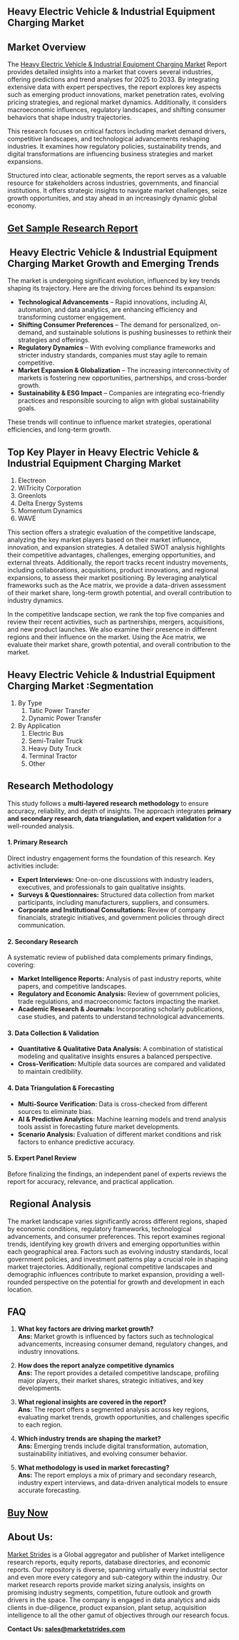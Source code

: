 <h2>Heavy Electric Vehicle &amp; Industrial Equipment Charging Market</h2>
<h2>Market Overview</h2>
<p>The&nbsp;<a href="https://marketstrides.com/report/heavy-electric-vehicle-and-industrial-equipment-charging-market">Heavy Electric Vehicle &amp; Industrial Equipment Charging Market</a>&nbsp;Report provides detailed insights into a market that covers several industries, offering predictions and trend analyses for 2025 to 2033. By integrating extensive data with expert perspectives, the report explores key aspects such as emerging product innovations, market penetration rates, evolving pricing strategies, and regional market dynamics. Additionally, it considers macroeconomic influences, regulatory landscapes, and shifting consumer behaviors that shape industry trajectories.</p>
<p>This research focuses on critical factors including market demand drivers, competitive landscapes, and technological advancements reshaping industries. It examines how regulatory policies, sustainability trends, and digital transformations are influencing business strategies and market expansions.</p>
<p>Structured into clear, actionable segments, the report serves as a valuable resource for stakeholders across industries, governments, and financial institutions. It offers strategic insights to navigate market challenges, seize growth opportunities, and stay ahead in an increasingly dynamic global economy.</p>
<h2><a href="https://marketstrides.com/request-sample/heavy-electric-vehicle-and-industrial-equipment-charging-market">Get Sample Research Report</a></h2>
<h2>&nbsp;Heavy Electric Vehicle &amp; Industrial Equipment Charging Market Growth and Emerging Trends</h2>
<p>The market is undergoing significant evolution, influenced by key trends shaping its trajectory. Here are the driving forces behind its expansion:</p>
<ul>
<li><strong>Technological Advancements</strong> &ndash; Rapid innovations, including AI, automation, and data analytics, are enhancing efficiency and transforming customer engagement.</li>
<li><strong>Shifting Consumer Preferences</strong> &ndash; The demand for personalized, on-demand, and sustainable solutions is pushing businesses to rethink their strategies and offerings.</li>
<li><strong>Regulatory Dynamics</strong> &ndash; With evolving compliance frameworks and stricter industry standards, companies must stay agile to remain competitive.</li>
<li><strong>Market Expansion &amp; Globalization</strong> &ndash; The increasing interconnectivity of markets is fostering new opportunities, partnerships, and cross-border growth.</li>
<li><strong>Sustainability &amp; ESG Impact</strong> &ndash; Companies are integrating eco-friendly practices and responsible sourcing to align with global sustainability goals.</li>
</ul>
<p>These trends will continue to influence market strategies, operational efficiencies, and long-term growth.</p>
<h2>Top Key Player in Heavy Electric Vehicle &amp; Industrial Equipment Charging Market</h2>
<ol>
<li>Electreon</li>
<li>WiTricity Corporation</li>
<li>Greenlots</li>
<li>Delta Energy Systems</li>
<li>Momentum Dynamics</li>
<li>WAVE</li>
</ol>
<p>This section offers a strategic evaluation of the competitive landscape, analyzing the key market players based on their market influence, innovation, and expansion strategies. A detailed SWOT analysis highlights their competitive advantages, challenges, emerging opportunities, and external threats. Additionally, the report tracks recent industry movements, including collaborations, acquisitions, product innovations, and regional expansions, to assess their market positioning. By leveraging analytical frameworks such as the Ace matrix, we provide a data-driven assessment of their market share, long-term growth potential, and overall contribution to industry dynamics.</p>
<p>In the competitive landscape section, we rank the top five companies and review their recent activities, such as partnerships, mergers, acquisitions, and new product launches. We also examine their presence in different regions and their influence on the market. Using the Ace matrix, we evaluate their market share, growth potential, and overall contribution to the market.</p>
<h2>Heavy Electric Vehicle &amp; Industrial Equipment Charging Market :Segmentation</h2>
<ol>
<li>By Type
<ol>
<li>Tatic Power Transfer</li>
<li>Dynamic Power Transfer</li>
</ol>
</li>
<li>By Application
<ol>
<li>Electric Bus</li>
<li>Semi-Trailer Truck</li>
<li>Heavy Duty Truck</li>
<li>Terminal Tractor</li>
<li>Other</li>
</ol>
</li>
</ol>
<h2>Research Methodology</h2>
<p>This study follows a&nbsp;<strong>multi-layered research methodology</strong>&nbsp;to ensure accuracy, reliability, and depth of insights. The approach integrates&nbsp;<strong>primary and secondary research, data triangulation, and expert validation</strong>&nbsp;for a well-rounded analysis.</p>
<h4><strong>1. Primary Research</strong></h4>
<p>Direct industry engagement forms the foundation of this research. Key activities include:</p>
<ul>
<li><strong>Expert Interviews:</strong>&nbsp;One-on-one discussions with industry leaders, executives, and professionals to gain qualitative insights.</li>
<li><strong>Surveys &amp; Questionnaires:</strong>&nbsp;Structured data collection from market participants, including manufacturers, suppliers, and consumers.</li>
<li><strong>Corporate and Institutional Consultations:</strong>&nbsp;Review of company financials, strategic initiatives, and government policies through direct communication.</li>
</ul>
<h4><strong>2. Secondary Research</strong></h4>
<p>A systematic review of published data complements primary findings, covering:</p>
<ul>
<li><strong>Market Intelligence Reports:</strong>&nbsp;Analysis of past industry reports, white papers, and competitive landscapes.</li>
<li><strong>Regulatory and Economic Analysis:</strong>&nbsp;Review of government policies, trade regulations, and macroeconomic factors impacting the market.</li>
<li><strong>Academic Research &amp; Journals:</strong>&nbsp;Incorporating scholarly publications, case studies, and patents to understand technological advancements.</li>
</ul>
<h4><strong>3. Data Collection &amp; Validation</strong></h4>
<ul>
<li><strong>Quantitative &amp; Qualitative Data Analysis:</strong>&nbsp;A combination of statistical modeling and qualitative insights ensures a balanced perspective.</li>
<li><strong>Cross-Verification:</strong>&nbsp;Multiple data sources are compared and validated to maintain credibility.</li>
</ul>
<h4><strong>4. Data Triangulation &amp; Forecasting</strong></h4>
<ul>
<li><strong>Multi-Source Verification:</strong>&nbsp;Data is cross-checked from different sources to eliminate bias.</li>
<li><strong>AI &amp; Predictive Analytics:</strong>&nbsp;Machine learning models and trend analysis tools assist in forecasting future market developments.</li>
<li><strong>Scenario Analysis:</strong>&nbsp;Evaluation of different market conditions and risk factors to enhance predictive accuracy.</li>
</ul>
<h4><strong>5. Expert Panel Review</strong></h4>
<p>Before finalizing the findings, an independent panel of experts reviews the report for accuracy, relevance, and practical application.</p>
<h2>&nbsp;Regional Analysis</h2>
<p>The market landscape varies significantly across different regions, shaped by economic conditions, regulatory frameworks, technological advancements, and consumer preferences. This report examines regional trends, identifying key growth drivers and emerging opportunities within each geographical area. Factors such as evolving industry standards, local government policies, and investment patterns play a crucial role in shaping market trajectories. Additionally, regional competitive landscapes and demographic influences contribute to market expansion, providing a well-rounded perspective on the potential for growth and development in each location.</p>
<h2>FAQ</h2>
<ol>
<li>
<p><strong>What key factors are driving market growth?</strong><br /><strong>Ans:</strong> Market growth is influenced by factors such as technological advancements, increasing consumer demand, regulatory changes, and industry innovations.</p>
</li>
<li>
<p><strong>How does the report analyze competitive dynamics</strong><br /><strong>Ans:</strong> The report provides a detailed competitive landscape, profiling major players, their market shares, strategic initiatives, and key developments.</p>
</li>
<li>
<p><strong>What regional insights are covered in the report?</strong><br /><strong>Ans:</strong> The report offers a segmented analysis across key regions, evaluating market trends, growth opportunities, and challenges specific to each region.</p>
</li>
<li>
<p><strong>Which industry trends are shaping the market?</strong><br /><strong>Ans:</strong> Emerging trends include digital transformation, automation, sustainability initiatives, and evolving consumer behavior.</p>
</li>
<li>
<p><strong>What methodology is used in market forecasting?</strong><br /><strong>Ans:</strong> The report employs a mix of primary and secondary research, industry expert interviews, and data-driven analytical models to ensure accurate forecasting.</p>
</li>
</ol>
<h2><a href="https://marketstrides.com/buyNow/heavy-electric-vehicle-and-industrial-equipment-charging-market">Buy Now</a></h2>
<h2>About Us:</h2>
<p><a href="https://marketstrides.com/">Market Strides</a> is a Global aggregator and publisher of Market intelligence research reports, equity reports, database directories, and economic reports. Our repository is diverse, spanning virtually every industrial sector and even more every category and sub-category within the industry. Our market research reports provide market sizing analysis, insights on promising industry segments, competition, future outlook and growth drivers in the space. The company is engaged in data analytics and aids clients in due-diligence, product expansion, plant setup, acquisition intelligence to all the other gamut of objectives through our research focus.</p>
<p><strong>Contact Us: <a href="mailto:sales@marketstrides.com">sales@marketstrides.com</a></strong></p>

